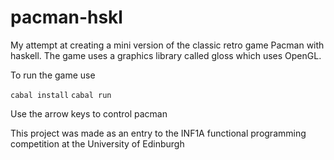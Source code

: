 # pacman-hskl

My attempt at creating a mini version of the classic retro game Pacman with haskell. The game uses a graphics library called gloss which uses OpenGL.

To run the game use

`cabal install`
`cabal run`

Use the arrow keys to control pacman

This project was made as an entry to the INF1A functional programming competition at the University of Edinburgh
